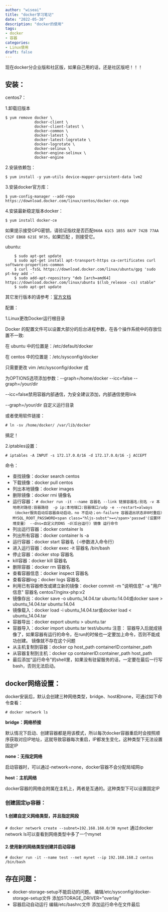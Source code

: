```yaml
---
author: "wiseai"
title: "docker学习笔记"
date: "2022-05-30"
description: "docker的使用"
tags:
- docker
- 容器
categories:
- Linux使用
draft: false
---
```


现在docker分企业版和社区版，如果自己用的话，还是社区版吧！！！

安装：
--

centos7：

1.卸载旧版本

``` 
$ yum remove docker \
             docker-client \
             docker-client-latest \
             docker-common \
             docker-latest \
             docker-latest-logrotate \
             docker-logrotate \
             docker-selinux \
             docker-engine-selinux \
             docker-engine
 ```

2.安装依赖包：

`$ yum install -y yum-utils device-mapper-persistent-data lvm2`

3.安装docker官方库：

`$ yum-config-manager --add-repo https://download.docker.com/linux/centos/docker-ce.repo`

4.安装最新稳定版本docker：

`$ yum install docker-ce`

如果提示接受GPG密钥，请验证指纹是否匹配`060A 61C5 1B55 8A7F 742B 77AA C52F EB6B 621E 9F35`，如果匹配 ，则接受它。

ubuntu:
``` 
    $ sudo apt-get update
    $ sudo apt-get install apt-transport-https ca-certificates curl software-properties-common
    $ curl -fsSL https://download.docker.com/linux/ubuntu/gpg 'sudo pt-key add -'
    $ sudo add-apt-repository "deb [arch=amd64] https://download.docker.com/linux/ubuntu $(lsb_release -cs) stable"
    $ sudo apt-get update
```

其它发行版本的请参考：[官方文档](https://docs.docker.com/install/linux/docker-ce/ubuntu/#os-requirements)

配置：

1.Linux更改Docker运行根目录

Docker 的配置文件可以设置大部分的后台进程参数，在各个操作系统中的存放位置不一致:

在 ubuntu 中的位置是：/etc/default/docker

在 centos 中的位置是：/etc/sysconfig/docker

只需要更改 vim /etc/sysconfig/docker 成

为OPTIONS选项添加参数：--graph=/home/docker --icc=false --graph=/your/dir

--icc=false禁用容器内部通信，为安全建议添加，内部通信使用link

--graph=/your/dir 自定义运行目录

或者使用软件链接：

`# ln -sv /home/docker/ /var/lib/docker`

搞定！

2.iptables设置：

`# iptables -A INPUT -s 172.17.0.0/16 -d 172.17.0.0/16 -j ACCEPT`

命令：
- 查找镜像：docker search centos
- 下载镜像：docker pull centos
- 列出本地镜像：docker images
- 删除镜像：docker rmi 镜像名
- 运行容器：
`# docker run -it --name 容器名 --link 链接容器名:别名 -v 本地绝对路径:容器路径  -p ip:本地端口:容器端口/udp -e --restart=always （docker服务启动后容器自动启动，no 不启动；on-failure 容器退出状态非0时重启）MYSQL_ROOT_PASSWORD<span class="hljs-subst">=</span>'passwd'(设置环境变量） --dns=自定义的DNS -d(后台运行) 镜像 运行命令
`
- 列出运行容器：docker container ls
- 列出所有容器：docker container ls -a
- 运行容器：docker start 容器名（-i参数进入命令行）
- 进入运行容器：docker exec -it 容器名 /bin/bash
- 停止容器：docker stop 容器名
- kill容器：docker kill 容器名
- 删除容器：docker rm 容器名
- 查看容器信息：docker inspect 容器名
- 查看容器log：docker logs 容器名
- 利用已有容器修改或建立新的镜像：docker commit -m "说明信息" -a "用户信息" 容器名 centos7/nginx-php:v2
- 镜像存出：docker save -o ubuntu_14.04.tar ubuntu:14.04或docker save > ubuntu_14.04.tar ubuntu:14.04
- 镜像载入：docker load -i ubuntu_14.04.tar或docker load < ubuntu_14.04.tar
- 容器导出：docker export ubuntu > ubuntu.tar
- 容器导入：docker import ubuntu.tar test/ubuntu
注意：
    容器导入后就成镜像了，如果容器有运行的命令，在run的时候也一定要加上命令，否则不能成功创建。
    镜像就不存在这个问题
- 从主机复制到容器：docker cp host_path containerID:container_path
- 从容器复制到主机：docker cp containerID:container_path host_path
- 最后添加"运行命令"的shell里，如果没有驻留服务的话，一定要在最后一行写bash，否则无法启动。

## docker网络设置：

docker安装后，默认会创建三种网络类型，bridge、host和none，可通过如下命令查看：

`# docker network ls`

**bridge：网络桥接**

默认情况下启动、创建容器都是用该模式，所以每次docker容器重启时会按照顺序获取对应IP地址，这就导致容器每次重启，IP都发生变化，这种类型下无法设置固定IP

**none：无指定网络**

启动容器时，可以通过-network=none，docker容器不会分配局域网ip

**host：主机网络**

docker容器的网络会附属在主机上，两者是互通的。这种类型下可以设置固定IP

### 创建固定ip容器：

#### 1.创建自定义网络类型，并且指定网段

`# docker network create --subnet=192.168.168.0/30 mynet`
通过docker network ls可以查看到网络类型中多了一个mynet

#### 2.使用新的网络类型创建并启动容器

`# docker run -it --name test --net mynet --ip 192.168.168.2 centos /bin/bash`

## 存在问题：

- docker-storage-setup不能启动的问题。
编辑/etc/sysconfig/docker-storage-setup文件
添加STORAGE_DRIVER="overlay"
- 容器启动自动运行
编辑/etc/bashrc文件
添加运行命令在文件最后